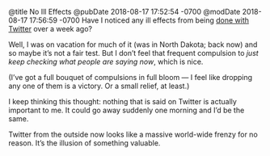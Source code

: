 @title No Ill Effects
@pubDate 2018-08-17 17:52:54 -0700
@modDate 2018-08-17 17:56:59 -0700
Have I noticed any ill effects from being [done with Twitter](http://inessential.com/2018/08/08/the_public_square) over a week ago?

Well, I was on vacation for much of it (was in North Dakota; back now) and so maybe it’s not a fair test. But I don’t feel that frequent compulsion to *just keep checking what people are saying now*, which is nice.

(I’ve got a full bouquet of compulsions in full bloom — I feel like dropping any one of them is a victory. Or a small relief, at least.)

I keep thinking this thought: nothing that is said on Twitter is actually important to me. It could go away suddenly one morning and I’d be the same.

Twitter from the outside now looks like a massive world-wide frenzy for no reason. It’s the illusion of something valuable.
